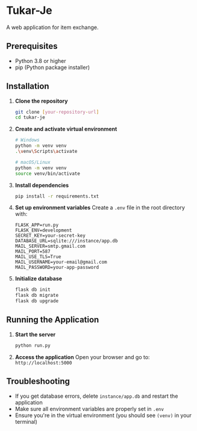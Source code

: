 # Tukar-Je

A web application for item exchange.

## Prerequisites

- Python 3.8 or higher
- pip (Python package installer)

## Installation

1. **Clone the repository**
   ```bash
   git clone [your-repository-url]
   cd tukar-je
   ```

2. **Create and activate virtual environment**
   ```bash
   # Windows
   python -m venv venv
   .\venv\Scripts\activate

   # macOS/Linux
   python -m venv venv
   source venv/bin/activate
   ```

3. **Install dependencies**
   ```bash
   pip install -r requirements.txt
   ```

4. **Set up environment variables**
   Create a `.env` file in the root directory with:
   ```
   FLASK_APP=run.py
   FLASK_ENV=development
   SECRET_KEY=your-secret-key
   DATABASE_URL=sqlite:///instance/app.db
   MAIL_SERVER=smtp.gmail.com
   MAIL_PORT=587
   MAIL_USE_TLS=True
   MAIL_USERNAME=your-email@gmail.com
   MAIL_PASSWORD=your-app-password
   ```

5. **Initialize database**
   ```bash
   flask db init
   flask db migrate
   flask db upgrade
   ```

## Running the Application

1. **Start the server**
   ```bash
   python run.py
   ```

2. **Access the application**
   Open your browser and go to: `http://localhost:5000`

## Troubleshooting

- If you get database errors, delete `instance/app.db` and restart the application
- Make sure all environment variables are properly set in `.env`
- Ensure you're in the virtual environment (you should see `(venv)` in your terminal) 
